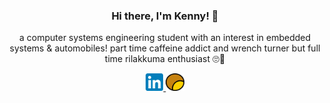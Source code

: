 <h3 align="center"> Hi there, I'm Kenny! 👋 </h3>
<p align="center"> a computer systems engineering student with an interest in embedded systems & automobiles! part time caffeine addict and wrench turner but full time rilakkuma enthusiast 🙄🐻 </p>

<p align="center">
    <a href="https://www.linkedin.com/in/kenny-deng/"> <img src="images/linkedin.svg" height="28" alt="LinkedIn">
    <a href="https://kennydeng.com/"> <img src="images/website.svg" height="28" alt="Website">
</p>

<!--
**kennyddeng/kennyddeng** is a ✨ _special_ ✨ repository because its `README.md` (this file) appears on your GitHub profile.

Here are some ideas to get you started:

- 🔭 I’m currently working on ...
- 🌱 I’m currently learning ...
- 👯 I’m looking to collaborate on ...
- 🤔 I’m looking for help with ...
- 💬 Ask me about ...
- 📫 How to reach me: ...
- 😄 Pronouns: ...
- ⚡ Fun fact: ...
-->
